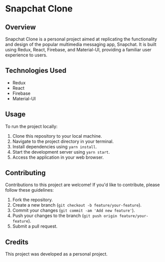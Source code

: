 # Snapchat Clone

## Overview

Snapchat Clone is a personal project aimed at replicating the functionality and design of the popular multimedia messaging app, Snapchat. It is built using Redux, React, Firebase, and Material-UI, providing a familiar user experience to users.

## Technologies Used

- Redux
- React
- Firebase
- Material-UI

## Usage

To run the project locally:

1. Clone this repository to your local machine.
2. Navigate to the project directory in your terminal.
3. Install dependencies using `yarn install`.
4. Start the development server using `yarn start`.
5. Access the application in your web browser.

## Contributing

Contributions to this project are welcome! If you'd like to contribute, please follow these guidelines:

1. Fork the repository.
2. Create a new branch (`git checkout -b feature/your-feature`).
3. Commit your changes (`git commit -am 'Add new feature'`).
4. Push your changes to the branch (`git push origin feature/your-feature`).
5. Submit a pull request.

## Credits

This project was developed as a personal project.

